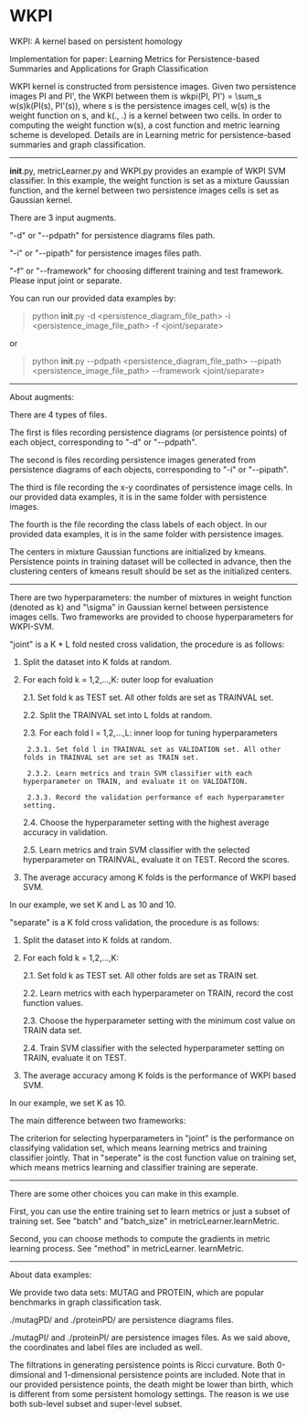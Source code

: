 # WKPI
WKPI: A kernel based on persistent homology

Implementation for paper: Learning Metrics for Persistence-based Summaries and Applications for Graph Classification


WKPI kernel is constructed from persistence images. Given two persistence images PI and PI', the WKPI between them is wkpi(PI, PI') = \sum_s w(s)k(PI(s), PI'(s)), where s is the persistence images cell, w(s) is the weight function on s, and k(., .) is a kernel between two cells. In order to computing the weight function w(s), a cost function and metric learning scheme is developed. Details are in Learning metric for persistence-based summaries and graph classification.

--------------------------------------

__init__.py, metricLearner.py and WKPI.py provides an example of WKPI SVM classifier. In this example, the weight function is set as a mixture Gaussian function, and the kernel between two persistence images cells is set as Gaussian kernel.

There are 3 input augments.

"-d" or "--pdpath" for persistence diagrams files path.

"-i" or "--pipath" for persistence images files path.

"-f" or "--framework" for choosing different training and test framework. Please input joint or separate.

You can run our provided data examples by:
>python __init__.py -d <persistence_diagram_file_path> -i <persistence_image_file_path> -f <joint/separate> 

or 

>python __init__.py --pdpath <persistence_diagram_file_path> --pipath <persistence_image_file_path> --framework <joint/separate>

------------------------------------------------------------

About augments:

There are 4 types of files.

The first is files recording persistence diagrams (or persistence points) of each object, corresponding to "-d" or "--pdpath".

The second is files recording persistence images generated from persistence diagrams of each objects, corresponding to "-i" or "--pipath".

The third is file recording the x-y coordinates of persistence image cells. In our provided data examples, it is in the same folder with persistence images.

The fourth is the file recording the class labels of each object. In our provided data examples, it is in the same folder with persistence images.

The centers in mixture Gaussian functions are initialized by kmeans. Persistence points in training dataset will be collected in advance, then the clustering centers of kmeans result should be set as the initialized centers.

---------------------------------------------------

There are two hyperparameters: the number of mixtures in weight function (denoted as k) and "\sigma" in Gaussian kernel between persistence images cells. Two frameworks are provided to choose hyperparameters for WKPI-SVM. 

"joint" is a K * L fold nested cross validation, the procedure is as follows:

1. Split the dataset into K folds at random.

2. For each fold k = 1,2,...,K: outer loop for evaluation

	2.1. Set fold k as TEST set. All other folds are set as TRAINVAL set.
	
	2.2. Split the TRAINVAL set into L folds at random.
	
	2.3. For each fold l = 1,2,...,L: inner loop for tuning hyperparameters
	
		2.3.1. Set fold l in TRAINVAL set as VALIDATION set. All other folds in TRAINVAL set are set as TRAIN set.
		
		2.3.2. Learn metrics and train SVM classifier with each hyperparameter on TRAIN, and evaluate it on VALIDATION.
		
		2.3.3. Record the validation performance of each hyperparameter setting.
		
	2.4. Choose the hyperparameter setting with the highest average accuracy in validation.
	
	2.5. Learn metrics and train SVM classifier with the selected hyperparameter on TRAINVAL, evaluate it on TEST. Record the scores.
	
3. The average accuracy among K folds is the performance of WKPI based SVM.

In our example, we set K and L as 10 and 10.




"separate" is a K fold cross validation, the procedure is as follows:

1. Split the dataset into K folds at random.

2. For each fold k = 1,2,...,K:

	2.1. Set fold k as TEST set. All other folds are set as TRAIN set.
	
	2.2. Learn metrics with each hyperparameter on TRAIN, record the cost function values.
	
	2.3. Choose the hyperparameter setting with the minimum cost value on TRAIN data set.
	
	2.4. Train SVM classifier with the selected hyperparameter setting on TRAIN, evaluate it on TEST.
	
3. The average accuracy among K folds is the performance of WKPI based SVM.

In our example, we set K as 10.



The main difference between two frameworks: 

The criterion for selecting hyperparameters in "joint" is the performance on classifying validation set, which means learning metrics and training classifier jointly. That in "seperate" is the cost function value on training set, which means metrics learning and classifier training are seperate.

------------------------------------------------


There are some other choices you can make in this example.

First, you can use the entire training set to learn metrics or just a subset of training set. See "batch" and "batch_size" in metricLearner.learnMetric.

Second, you can choose methods to compute the gradients in metric learning process. See "method" in metricLearner. learnMetric.

-----------------------------------------------


About data examples:

We provide two data sets: MUTAG and PROTEIN, which are popular benchmarks in graph classification task.

./mutagPD/ and ./proteinPD/ are persistence diagrams files.

./mutagPI/ and ./proteinPI/ are persistence images files. As we said above, the coordinates and label files are included as well. 

The filtrations in generating persistence points is Ricci curvature. Both 0-dimsional and 1-dimensional persistence points are included.
Note that in our provided persistence points, the death might be lower than birth, which is different from some persistent homology settings. The reason is we use both sub-level subset and super-level subset.
